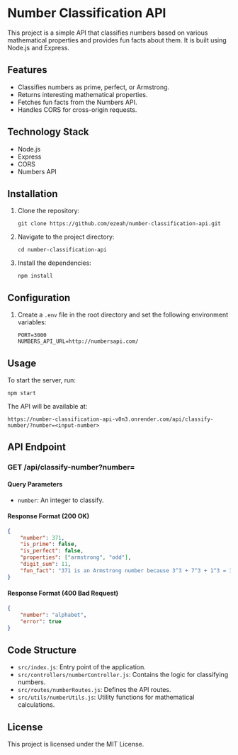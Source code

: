 # Number Classification API

This project is a simple API that classifies numbers based on various mathematical properties and provides fun facts about them. It is built using Node.js and Express.

## Features

- Classifies numbers as prime, perfect, or Armstrong.
- Returns interesting mathematical properties.
- Fetches fun facts from the Numbers API.
- Handles CORS for cross-origin requests.

## Technology Stack

- Node.js
- Express
- CORS
- Numbers API

## Installation

1. Clone the repository:
   ```
   git clone https://github.com/ezeah/number-classification-api.git
   ```
2. Navigate to the project directory:
   ```
   cd number-classification-api
   ```
3. Install the dependencies:
   ```
   npm install
   ```

## Configuration

1. Create a `.env` file in the root directory and set the following environment variables:
   ```
   PORT=3000
   NUMBERS_API_URL=http://numbersapi.com/
   ```

## Usage

To start the server, run:
```
npm start
```

The API will be available at:

```
https://number-classification-api-v0n3.onrender.com/api/classify-number/?number=<input-number>
```

## API Endpoint

### GET /api/classify-number?number=<number>

#### Query Parameters

- `number`: An integer to classify.

#### Response Format (200 OK)

```json
{
    "number": 371,
    "is_prime": false,
    "is_perfect": false,
    "properties": ["armstrong", "odd"],
    "digit_sum": 11,
    "fun_fact": "371 is an Armstrong number because 3^3 + 7^3 + 1^3 = 371"
}
```

#### Response Format (400 Bad Request)

```json
{
    "number": "alphabet",
    "error": true
}
```

## Code Structure

- `src/index.js`: Entry point of the application.
- `src/controllers/numberController.js`: Contains the logic for classifying numbers.
- `src/routes/numberRoutes.js`: Defines the API routes.
- `src/utils/numberUtils.js`: Utility functions for mathematical calculations.

## License

This project is licensed under the MIT License.
